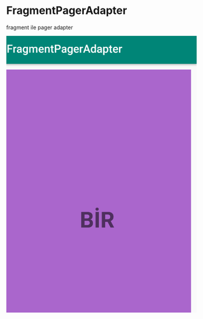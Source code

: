 # FragmentPagerAdapter

fragment ile pager adapter 

![alt text](https://github.com/ihaydinn/FragmentPagerAdapter/blob/master/pager2.png)
